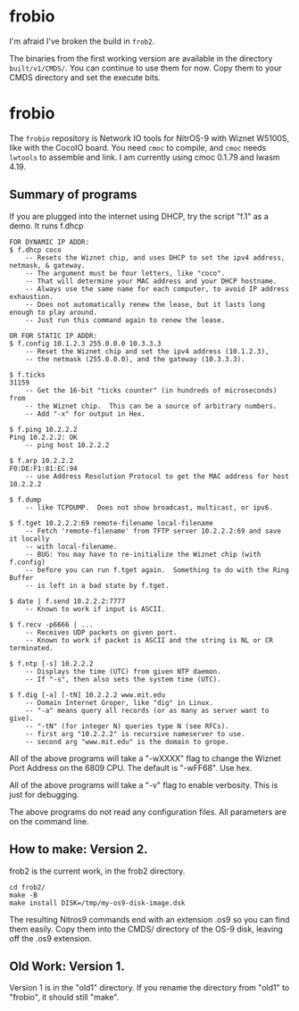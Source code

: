 # frobio

I'm afraid I've broken the build in `frob2`.

The binaries from the first working version are available in
the directory `built/v1/CMDS/`.  You can continue to use them
for now.  Copy them to your CMDS directory and set the execute bits.

# frobio

The `frobio` repository is Network IO tools for NitrOS-9 with Wiznet W5100S,
like with the CocoIO board.  You need `cmoc` to compile, and `cmoc` needs
`lwtools` to assemble and link.  I am currently using cmoc 0.1.79
and lwasm 4.19.

## Summary of programs

If you are plugged into the internet using DHCP,
try the script "f.1" as a demo.  It runs f.dhcp

```
FOR DYNAMIC IP ADDR:
$ f.dhcp coco
    -- Resets the Wiznet chip, and uses DHCP to set the ipv4 address, netmask, & gateway.
    -- The argument must be four letters, like "coco".
    -- That will determine your MAC address and your DHCP hostname.
    -- Always use the same name for each computer, to avoid IP address exhaustion.
    -- Does not automatically renew the lease, but it lasts long enough to play around.
    -- Just run this command again to renew the lease.

OR FOR STATIC IP ADDR:
$ f.config 10.1.2.3 255.0.0.0 10.3.3.3
    -- Reset the Wiznet chip and set the ipv4 address (10.1.2.3),
    -- the netmask (255.0.0.0), and the gateway (10.3.3.3).

$ f.ticks
31159
    -- Get the 16-bit "ticks counter" (in hundreds of microseconds) from
    -- the Wiznet chip.  This can be a source of arbitrary numbers.
    -- Add "-x" for output in Hex.

$ f.ping 10.2.2.2
Ping 10.2.2.2: OK
    -- ping host 10.2.2.2

$ f.arp 10.2.2.2
F0:DE:F1:81:EC:94
    -- use Address Resolution Protocol to get the MAC address for host 10.2.2.2

$ f.dump
    -- like TCPDUMP.  Does not show broadcast, multicast, or ipv6.

$ f.tget 10.2.2.2:69 remote-filename local-filename
    -- Fetch 'remote-filename' from TFTP server 10.2.2.2:69 and save it locally
    -- with local-filename.
    -- BUG: You may have to re-initialize the Wiznet chip (with f.config)
    -- before you can run f.tget again.  Something to do with the Ring Buffer
    -- is left in a bad state by f.tget.

$ date | f.send 10.2.2.2:7777
    -- Known to work if input is ASCII.

$ f.recv -p6666 | ...
    -- Receives UDP packets on given port.
    -- Known to work if packet is ASCII and the string is NL or CR terminated.

$ f.ntp [-s] 10.2.2.2
    -- Displays the time (UTC) from given NTP daemon.
    -- If "-s", then also sets the system time (UTC).

$ f.dig [-a] [-tN] 10.2.2.2 www.mit.edu
    -- Domain Internet Groper, like "dig" in Linux.
    -- "-a" means query all records (or as many as server want to give).
    -- "-tN" (for integer N) queries type N (see RFCs).
    -- first arg "10.2.2.2" is recursive nameserver to use.
    -- second arg "www.mit.edu" is the domain to grope.
```

All of the above programs will take a "-wXXXX" flag to change the Wiznet Port Address
on the 6809 CPU.    The default is "-wFF68".  Use hex.

All of the above programs will take a "-v" flag to enable verbosity.
This is just for debugging.

The above programs do not read any configuration files.
All parameters are on the command line.

## How to make: Version 2.

frob2 is the current work, in the frob2 directory.

```
cd frob2/
make -B
make install DISK=/tmp/my-os9-disk-image.dsk
```

The resulting Nitros9 commands end with an extension .os9 so you can find them easily.
Copy them into the CMDS/ directory of the OS-9 disk, leaving off the .os9 extension.

## Old Work: Version 1.

Version 1 is in the "old1" directory.
If you rename the directory from "old1" to "frobio",
it should still "make".
